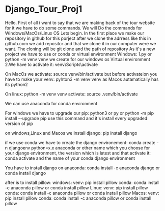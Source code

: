 # Django_Tour_Proj1

Hello.
First of all i want to say that we are making back of the tour website for it we have to do some commands.
We will Do the commands for Windows/MacOs/Linux OS
Lets begin.
In the first place we make our repository in github for this porject after we clone the adrress like this in github.com we add repositor and that we clone it in our computer were we want.
The cloning will be git clone and the path of repository
As it's a new project we have to use or conda or virtual environment
Windows:
1.py or python  -m venv venv we create for our windows os Virtual environment
2.We have to activate it: venv\Scripts\activate

On MacOs we activate: source venv/bin/activate
but before activateion you have to make your venv: pyhton3 -m venv venv as Macos autamatically has its python2 

On linux: python -m venv venv
activate: source .venv/bin/activate

We can use anaconda for conda environment

For windows we have to upgrade our pip: 
python3 or py or python -m pip install --upgrade pip
use this command and it's install every upgraded version of pip

on windows,Linux and Macos we install django: pip install django

if we use conda we have to create the django environement:
conda create -n djangoenv python=x.x anaconda or other name which you choose for your django environment,  the version which is latest and that activate it: conda activate and the name of your conda django environment

You have to install django on anaconda: 
conda install -c anaconda django or conda install django

after is to install pillow: 
windows: 
venv: pip install pillow
conda: conda install -c anaconda pillow or conda install pillow
Linux: 
venv: pip install pillow
conda: conda install -c anaconda pillow or conda install pillow
Macos: 
venv: pip install pillow
conda: conda install -c anaconda pillow or conda install pillow

